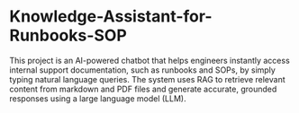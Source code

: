# Knowledge-Assistant-for-Runbooks-SOP
This project is an AI-powered chatbot that helps engineers instantly access internal support documentation, such as runbooks and SOPs, by simply typing natural language queries. The system uses RAG to retrieve relevant content from markdown and PDF files and generate accurate, grounded responses using a large language model (LLM). 
